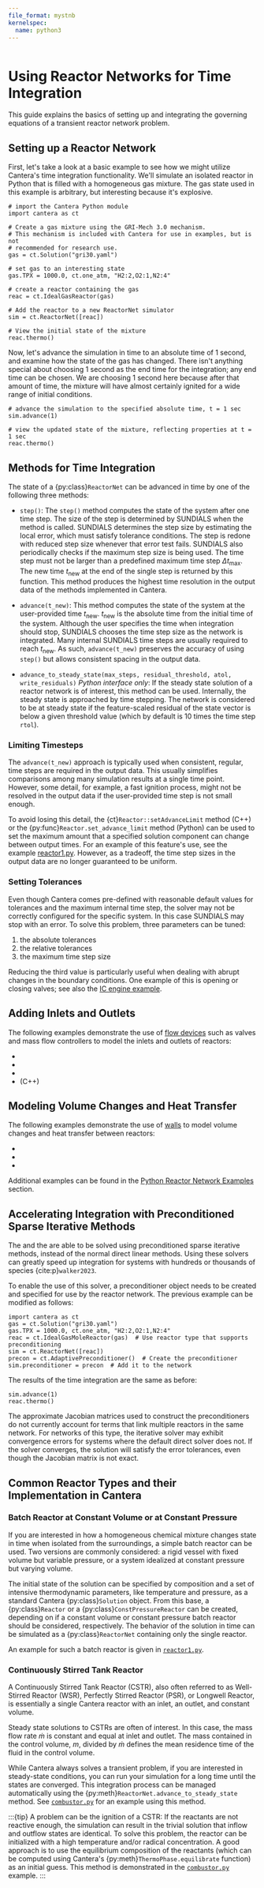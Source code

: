 ```yaml
---
file_format: mystnb
kernelspec:
  name: python3
---
```


```{py:currentmodule} cantera
```

# Using Reactor Networks for Time Integration

This guide explains the basics of setting up and integrating the governing equations of
a transient reactor network problem.

## Setting up a Reactor Network

First, let's take a look at a basic example to see how we might utilize Cantera's time
integration functionality. We'll simulate an isolated reactor in Python that is filled
with a homogeneous gas mixture. The gas state used in this example is arbitrary, but
interesting because it's explosive.

```{code-cell} python
# import the Cantera Python module
import cantera as ct

# Create a gas mixture using the GRI-Mech 3.0 mechanism.
# This mechanism is included with Cantera for use in examples, but is not
# recommended for research use.
gas = ct.Solution("gri30.yaml")

# set gas to an interesting state
gas.TPX = 1000.0, ct.one_atm, "H2:2,O2:1,N2:4"

# create a reactor containing the gas
reac = ct.IdealGasReactor(gas)

# Add the reactor to a new ReactorNet simulator
sim = ct.ReactorNet([reac])

# View the initial state of the mixture
reac.thermo()
```

Now, let's advance the simulation in time to an absolute time of 1 second, and examine
how the state of the gas has changed. There isn't anything special about choosing 1
second as the end time for the integration; any end time can be chosen. We are choosing
1 second here because after that amount of time, the mixture will have almost certainly
ignited for a wide range of initial conditions.

```{code-cell} python
# advance the simulation to the specified absolute time, t = 1 sec
sim.advance(1)

# view the updated state of the mixture, reflecting properties at t = 1 sec
reac.thermo()
```

## Methods for Time Integration

The state of a {py:class}`ReactorNet` can be advanced in time by one of the following
three methods:

- `step()`: The `step()` method computes the state of the system after one time step.
  The size of the step is determined by SUNDIALS when the method is called. SUNDIALS
  determines the step size by estimating the local error, which must satisfy tolerance
  conditions. The step is redone with reduced step size whenever that error test fails.
  SUNDIALS also periodically checks if the maximum step size is being used. The time
  step must not be larger than a predefined maximum time step $\Delta t_{\mathrm{max}}$.
  The new time $t_{\mathrm{new}}$ at the end of the single step is returned by this
  function. This method produces the highest time resolution in the output data of the
  methods implemented in Cantera.

- `advance(t_new)`: This method computes the state of the system at the user-provided
  time $t_{\mathrm{new}}$. $t_{\mathrm{new}}$ is the absolute time from the initial time
  of the system. Although the user specifies the time when integration should stop,
  SUNDIALS chooses the time step size as the network is integrated. Many internal
  SUNDIALS time steps are usually required to reach $t_{\mathrm{new}}$. As such,
  `advance(t_new)` preserves the accuracy of using `step()` but allows consistent
  spacing in the output data.

- `advance_to_steady_state(max_steps, residual_threshold, atol, write_residuals)`
  *Python interface only*: If the steady state solution of a reactor network is of
  interest, this method can be used. Internally, the steady state is approached by time
  stepping. The network is considered to be at steady state if the feature-scaled
  residual of the state vector is below a given threshold value (which by default is 10
  times the time step `rtol`).

### Limiting Timesteps

The `advance(t_new)` approach is typically used when consistent, regular, time steps are
required in the output data. This usually simplifies comparisons among many simulation
results at a single time point. However, some detail, for example, a fast ignition
process, might not be resolved in the output data if the user-provided time step is not
small enough.

To avoid losing this detail, the {ct}`Reactor::setAdvanceLimit` method (C++) or the
{py:func}`Reactor.set_advance_limit` method (Python) can be used to set the maximum
amount that a specified solution component can change between output times. For an
example of this feature's use, see the example
[reactor1.py](/examples/python/reactors/reactor1). However, as a tradeoff, the time step
sizes in the output data are no longer guaranteed to be uniform.

### Setting Tolerances

Even though Cantera comes pre-defined with reasonable default values for tolerances and
the maximum internal time step, the solver may not be correctly configured for the
specific system. In this case SUNDIALS may stop with an error. To solve this problem,
three parameters can be tuned:

1. the absolute tolerances
2. the relative tolerances
3. the maximum time step size

Reducing the third value is particularly useful when dealing with abrupt changes in the
boundary conditions. One example of this is opening or closing valves; see also the
[IC engine example](/examples/python/reactors/ic_engine).

## Adding Inlets and Outlets

The following examples demonstrate the use of [flow devices](sec-flow-device) such
as valves and mass flow controllers to model the inlets and outlets of reactors:

- [](/examples/python/reactors/mix1)
- [](/examples/python/reactors/fuel_injection)
- [](/examples/python/reactors/ic_engine)
- [](/examples/cxx/combustor) (C++)

## Modeling Volume Changes and Heat Transfer

The following examples demonstrate the use of [walls](sec-wall) to model volume changes
and heat transfer between reactors:

- [](/examples/python/reactors/piston)
- [](/examples/python/reactors/reactor2)
- [](/examples/python/reactors/ic_engine)

Additional examples can be found in the
[Python Reactor Network Examples](/examples/python/reactors/index) section.

## Accelerating Integration with Preconditioned Sparse Iterative Methods

The [](/reference/reactors/ideal-gas-mole-reactor) and the
[](/reference/reactors/ideal-gas-constant-pressure-mole-reactor) are able to be
solved using preconditioned sparse iterative methods, instead of the normal direct
linear methods. Using these solvers can greatly speed up integration for systems with
hundreds or thousands of species {cite:p}`walker2023`.

To enable the use of this solver, a preconditioner object needs to be created and
specified for use by the reactor network. The previous example can be modified as
follows:

```{code-cell} python
import cantera as ct
gas = ct.Solution("gri30.yaml")
gas.TPX = 1000.0, ct.one_atm, "H2:2,O2:1,N2:4"
reac = ct.IdealGasMoleReactor(gas)  # Use reactor type that supports preconditioning
sim = ct.ReactorNet([reac])
precon = ct.AdaptivePreconditioner()  # Create the preconditioner
sim.preconditioner = precon  # Add it to the network
```

The results of the time integration are the same as before:
```{code-cell} python
sim.advance(1)
reac.thermo()
```

The approximate Jacobian matrices used to construct the preconditioners do not currently
account for terms that link multiple reactors in the same network. For networks of this
type, the iterative solver may exhibit convergence errors for systems where the default
direct solver does not. If the solver converges, the solution will satisfy the error
tolerances, even though the Jacobian matrix is not exact.

## Common Reactor Types and their Implementation in Cantera

### Batch Reactor at Constant Volume or at Constant Pressure

If you are interested in how a homogeneous chemical mixture changes state in time when
isolated from the surroundings, a simple batch reactor can be used. Two versions are
commonly considered: a rigid vessel with fixed volume but variable pressure, or a system
idealized at constant pressure but varying volume.

The initial state of the solution can be specified by composition and a set of intensive
thermodynamic parameters, like temperature and pressure, as a standard Cantera
{py:class}`Solution` object. From this base, a {py:class}`Reactor` or a
{py:class}`ConstPressureReactor` can be created, depending on if a constant volume or
constant pressure batch reactor should be considered, respectively. The behavior of the
solution in time can be simulated as a {py:class}`ReactorNet` containing only the single
reactor.

An example for such a batch reactor is given in
[`reactor1.py`](/examples/python/reactors/reactor1).

### Continuously Stirred Tank Reactor

A Continuously Stirred Tank Reactor (CSTR), also often referred to as Well-Stirred
Reactor (WSR), Perfectly Stirred Reactor (PSR), or Longwell Reactor, is essentially a
single Cantera reactor with an inlet, an outlet, and constant volume.

Steady state solutions to CSTRs are often of interest. In this case, the mass flow rate
$\dot{m}$ is constant and equal at inlet and outlet. The mass contained in the control
volume, $m$, divided by $\dot{m}$ defines the mean residence time of the fluid in the
control volume.

While Cantera always solves a transient problem, if you are interested in steady-state
conditions, you can run your simulation for a long time until the states are converged.
This integration process can be managed automatically using the
{py:meth}`ReactorNet.advance_to_steady_state` method. See
[`combustor.py`](/examples/python/reactors/combustor) for an example using this method.

:::{tip}
A problem can be the ignition of a CSTR: If the reactants are not reactive enough, the
simulation can result in the trivial solution that inflow and outflow states are
identical. To solve this problem, the reactor can be initialized with a high temperature
and/or radical concentration. A good approach is to use the equilibrium composition of
the reactants (which can be computed using Cantera's {py:meth}`ThermoPhase.equilibrate`
function) as an initial guess. This method is demonstrated in the
[`combustor.py`](/examples/python/reactors/combustor) example.
:::

